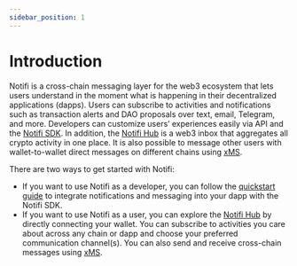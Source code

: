```yaml
---
sidebar_position: 1
---
```


# Introduction

Notifi is a cross-chain messaging layer for the web3 ecosystem that lets users
understand in the moment what is happening in their decentralized applications
(dapps). Users can subscribe to activities and notifications such as
transaction alerts and DAO proposals over text, email, Telegram, and more. Developers
can customize users’ experiences easily via API and the
[Notifi SDK](https://github.com/notifi-network/notifi-sdk-ts). In addition, the
[Notifi Hub](./for-users/index.md) is a web3 inbox that aggregates all crypto
activity in one place. It is also possible to message other users with
wallet-to-wallet direct messages on different chains using
[xMS](https://www.notifi.network/xms).

There are two ways to get started with Notifi:

- If you want to use Notifi as a developer, you can follow the
  [quickstart guide](./quickstart.md) to integrate notifications and messaging
  into your dapp with the Notifi SDK.
- If you want to use Notifi as a user, you can explore the
  [Notifi Hub](./for-users/index.md) by directly connecting your
  wallet. You can subscribe to activities you care about across any chain or
  dapp and choose your preferred communication channel(s). You can also send
  and receive cross-chain messages using [xMS](https://www.notifi.network/xms).

